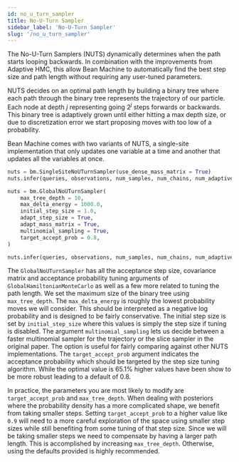 ```yaml
---
id: no_u_turn_sampler
title: No-U-Turn Sampler
sidebar_label: 'No-U-Turn Sampler'
slug: '/no_u_turn_sampler'
---
```


<!-- TODO(tingley): Review and optimize this doc page. -->

The No-U-Turn Samplers (NUTS) dynamically determines when the path starts looping backwards. In combination with the improvements from Adaptive HMC, this allow Bean Machine to automatically find the best step size and path length without requiring any user-tuned parameters.

NUTS decides on an optimal path length by building a binary tree where each path through the binary tree represents the trajectory of our particle. Each node at depth $j$ representing going $2^j$ steps forwards or backwards. This binary tree is adaptively grown until either hitting a max depth size, or due to discretization error we start proposing moves with too low of a probability.

Bean Machine comes with two variants of NUTS, a single-site implementation that only updates one variable at a time and another that updates
all the variables at once.

```py
nuts = bm.SingleSiteNoUTurnSampler(use_dense_mass_matrix = True)
nuts.infer(queries, observations, num_samples, num_chains, num_adaptive_samples=1000)
```

```py
nuts = bm.GlobalNoUTurnSampler(
    max_tree_depth = 10,
    max_delta_energy = 1000.0,
    initial_step_size = 1.0,
    adapt_step_size = True,
    adapt_mass_matrix = True,
    multinomial_sampling = True,
    target_accept_prob = 0.8,
)

nuts.infer(queries, observations, num_samples, num_chains, num_adaptive_samples=1000);
```

The `GlobalNoUTurnSampler` has all the acceptance step size, covariance matrix and acceptance probability tuning arguments of `GlobalHamiltonianMonteCarlo` as well as a few more related to tuning the path length. We set the maximum size of the binary tree using `max_tree_depth`. The `max_delta_energy` is roughly the lowest probability moves we will consider. This should be interpreted as a negative log probability and is designed to be fairly conservative. The initial step size is set by `initial_step_size` where this values is simply the step size if tuning is disabled. The argument `multinomial_sampling` lets us decide between a faster multinomial sampler for the trajectory or the slice sampler in the original paper. The option is useful for fairly comparing against other NUTS implementations. The `target_accept_prob` argument indicates the acceptance probability which should be targeted by the step size tuning algorithm. While the optimal value is 65.1% higher values have been show to be more robust leading to a default of 0.8.

In practice, the parameters you are most likely to modify are `target_accept_prob` and `max_tree_depth`. When dealing with posteriors where the probability density has a more complicated shape, we benefit from taking smaller steps. Setting `target_accept_prob` to a higher value like `0.9` will need to a more careful exploration of the space using smaller step sizes while still benefiting from some tuning of that step size. Since we will be taking smaller steps we need to compensate by having a larger path length. This is accomplished by increasing `max_tree_depth`. Otherwise, using the defaults provided is highly recommended.
